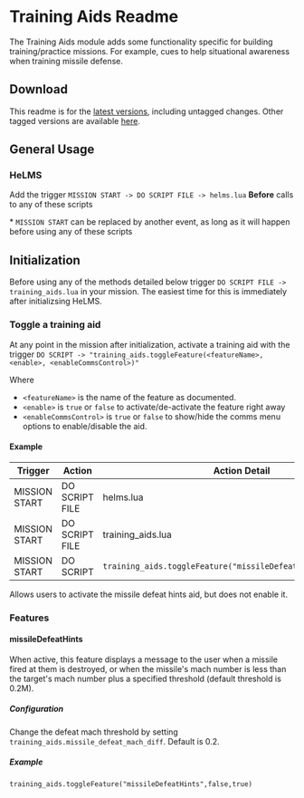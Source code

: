 # Training Aids Readme

The Training Aids module adds some functionality specific for building training/practice missions. For example, cues to help situational awareness when training missile defense.

## Download
This readme is for the [latest versions](https://github.com/HappyGnome/DCS_Scripts/releases/tag/Latest), including untagged changes. Other tagged versions are available [here](https://github.com/HappyGnome/DCS_Scripts/tags).

## General Usage

### HeLMS
Add the trigger `MISSION START -> DO SCRIPT FILE -> helms.lua`
**Before** calls to any of these scripts

\* `MISSION START` can be replaced by another event, as long as it will happen before using any of these scripts

## Initialization

Before using any of the methods detailed below trigger `DO SCRIPT FILE -> training_aids.lua` in your mission. The easiest time for this is immediately after initializsing HeLMS.

### Toggle a training aid

At any point in the mission after initialization, activate a training aid with the trigger `DO SCRIPT -> "training_aids.toggleFeature(<featureName>,<enable>, <enableCommsControl>)"` 

Where
* `<featureName>` is the name of the feature as documented.
* `<enable>` is `true` or `false` to activate/de-activate the feature right away
* `<enableCommsControl>` is `true` or `false` to show/hide the comms menu options to enable/disable the aid.

#### Example

|Trigger|Action|Action Detail|
|---|---|---|
|MISSION START|DO SCRIPT FILE|helms.lua|
|MISSION START|DO SCRIPT FILE|training_aids.lua|
|MISSION START|DO SCRIPT|`training_aids.toggleFeature("missileDefeatHints",false,true)`|

Allows users to activate the missile defeat hints aid, but does not enable it.

### Features

#### missileDefeatHints

When active, this feature displays a message to the user when a missile fired at them is destroyed, or when the missile's mach number is less than the target's mach number plus a specified threshold (default threshold is 0.2M).

##### Configuration 
Change the defeat mach threshold by setting `training_aids.missile_defeat_mach_diff`. Default is 0.2.

##### Example
`training_aids.toggleFeature("missileDefeatHints",false,true)`
